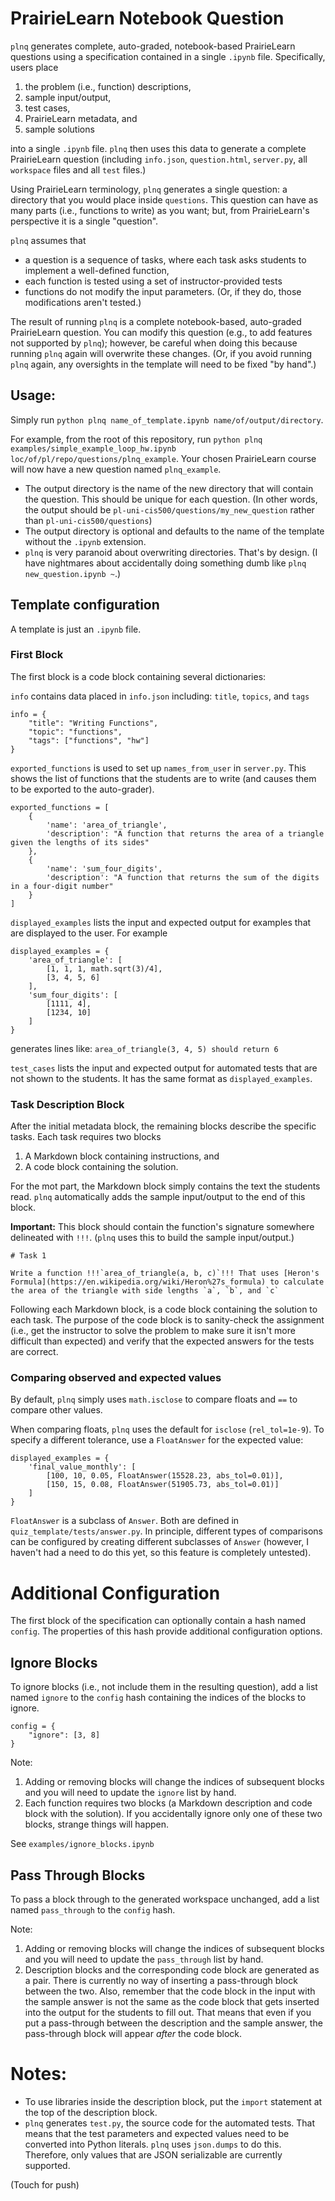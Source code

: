 
# PrairieLearn Notebook Question

`plnq` generates complete, auto-graded, notebook-based PrairieLearn questions using a specification contained in a single `.ipynb` file. Specifically, users place 
   1. the problem (i.e., function) descriptions,
   2. sample input/output,
   3. test cases, 
   4. PrairieLearn metadata, and
   5. sample solutions
   
into a single `.ipynb` file. `plnq` then uses this data to generate a complete PrairieLearn question (including `info.json`, `question.html`, `server.py`, all `workspace` files and all `test` files.) 

Using PrairieLearn terminology, `plnq` generates a single question: a directory that you would place inside `questions`. This question can have as many parts (i.e., functions to write) as you want; but, from PrairieLearn's perspective it is a single "question".

`plnq` assumes that 
  * a question is a sequence of tasks, where each task asks students to implement a well-defined function,
  * each function is tested using a set of instructor-provided tests
  * functions do not modify the input parameters. (Or, if they do, those modifications aren't tested.)

The result of running `plnq` is a complete notebook-based, auto-graded PrairieLearn question. You can modify this question (e.g., to add features not supported by `plnq`); however, be careful when doing this because running `plnq` again will overwrite these changes. (Or, if you avoid running `plnq` again, any oversights in the template will need to be fixed "by hand".)

## Usage:

Simply run `python plnq name_of_template.ipynb name/of/output/directory`.

For example, from the root of this repository, run `python plnq examples/simple_example_loop_hw.ipynb loc/of/pl/repo/questions/plnq_example`. Your chosen PrairieLearn course will now have a new question named `plnq_example`.

* The output directory is the name of the new directory that will contain the question. This should be unique for each question. (In other words, the output should be `pl-uni-cis500/questions/my_new_question` rather than `pl-uni-cis500/questions`)
* The output directory is optional and defaults to the name of the template without the `.ipynb` extension.
* `plnq` is very paranoid about overwriting directories. That's by design. (I have nightmares about accidentally doing something dumb like `plnq new_question.ipynb ~`.)

## Template configuration

A template is just an `.ipynb` file. 

### First Block

The first block is a code block containing several dictionaries:

`info` contains data placed in `info.json` including: `title`, `topics`, and `tags`
```
info = {
    "title": "Writing Functions",
    "topic": "functions",
    "tags": ["functions", "hw"]
}
```


`exported_functions` is used to set up `names_from_user` in `server.py`. This shows the list of functions that the students are to write (and causes them to be exported to the auto-grader).
```
exported_functions = [
    {
        'name': 'area_of_triangle',
        'description': "A function that returns the area of a triangle given the lengths of its sides"
    },
    {
        'name': 'sum_four_digits',
        'description': "A function that returns the sum of the digits in a four-digit number"
    }
]
```

`displayed_examples` lists the input and expected output for examples that are displayed to the user.  For example
```
displayed_examples = {
    'area_of_triangle': [
        [1, 1, 1, math.sqrt(3)/4],
        [3, 4, 5, 6]
    ],
    'sum_four_digits': [
        [1111, 4],
        [1234, 10]
    ]
}
```
generates lines like: `area_of_triangle(3, 4, 5) should return 6`

`test_cases` lists the input and expected output for automated tests that are not shown to the students.  It has the same format as `displayed_examples`.


### Task Description Block  

After the initial metadata block, the remaining blocks describe the specific tasks. Each task requires two blocks 
  1. A Markdown block containing instructions, and 
  2. A code block containing the solution.

For the mot part, the Markdown block simply contains the text the students read. `plnq` automatically adds the sample input/output to the end of this block.

**Important:** This block should contain the function's signature somewhere delineated with `!!!`. (`plnq` uses this to build the sample input/output.)

```
# Task 1

Write a function !!!`area_of_triangle(a, b, c)`!!! That uses [Heron's Formula](https://en.wikipedia.org/wiki/Heron%27s_formula) to calculate the area of the triangle with side lengths `a`, `b`, and `c`
```

Following each Markdown block, is a code block containing the solution to each task. The purpose of the code block is to sanity-check the assignment (i.e., get the instructor to solve the problem to make sure it isn't more difficult than expected) and verify that the expected answers for the tests are correct.

### Comparing observed and expected values

By default, `plnq` simply uses `math.isclose` to compare floats and `==` to compare other values.

When comparing floats, `plnq` uses the default for `isclose` (`rel_tol=1e-9`). To specify a different tolerance, use a `FloatAnswer` for the expected value:

```
displayed_examples = {
    'final_value_monthly': [
        [100, 10, 0.05, FloatAnswer(15528.23, abs_tol=0.01)],
        [150, 15, 0.08, FloatAnswer(51905.73, abs_tol=0.01)]
    ]
}
```

`FloatAnswer` is a subclass of `Answer`.  Both are defined in `quiz_template/tests/answer.py`. In principle, different types of comparisons can be configured by creating different subclasses of `Answer` (however, I haven't had a need to do this yet, so this feature is completely untested).

# Additional Configuration

The first block of the specification can optionally contain a hash named `config`. The properties of this hash provide additional configuration options.


## Ignore Blocks

To ignore blocks (i.e., not include them in the resulting question), add a list named `ignore` to the `config` hash containing the indices of the blocks to ignore.

````
config = {
    "ignore": [3, 8] 
}
````

Note:
  1. Adding or removing blocks will change the indices of subsequent blocks and you will need to update the `ignore` list by hand.
  2. Each function requires two blocks (a Markdown description and code block with the solution). If you accidentally ignore only one of these two blocks, strange things will happen.

See `examples/ignore_blocks.ipynb`

## Pass Through Blocks

To pass a block through to the generated workspace unchanged,  add a list named `pass_through` to the `config` hash.

Note:
  1. Adding or removing blocks will change the indices of subsequent blocks and you will need to update the `pass_through` list by hand.
  2. Description blocks and the corresponding code block are generated as a pair. There is currently no way of inserting a pass-through block between the two. Also, remember that the code block in the input with the sample answer is not the same as the code block that gets inserted into the output for the students to fill out. That means that even if you put a pass-through between the description and the sample answer, the pass-through block will appear _after_ the code block.

# Notes:


* To use libraries inside the description block, put the `import` statement at the top of the description block.
* `plnq` generates `test.py`, the source code for the automated tests. That means that the test parameters and expected values need to be converted into Python literals. `plnq` uses `json.dumps` to do this. Therefore, only values that are JSON serializable are currently supported.

(Touch for push)